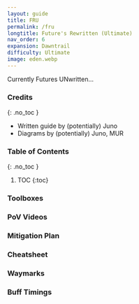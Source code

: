 ```yaml
---
layout: guide
title: FRU
permalink: /fru
longtitle: Future's Rewritten (Ultimate)
nav_order: 6
expansion: Dawntrail
difficulty: Ultimate
image: eden.webp
---
```


Currently Futures UNwritten...

### Credits
{: .no_toc }
- Written guide by (potentially) Juno
- Diagrams by (potentially) Juno, MUR

### Table of Contents
{: .no_toc }

1. TOC
{:toc}

### Toolboxes

### PoV Videos

### Mitigation Plan

### Cheatsheet

### Waymarks

### Buff Timings
